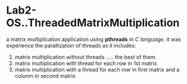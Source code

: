 # Lab2-OS..ThreadedMatrixMultiplication
a matrix multiplication application using **pthreads** in _C language_.
it was experience the parallization of threads as it includes:
1. matrix multiplication without threads ..... the best of them
2. matrix multiplication with thread for each row in 1st matrix
3. matrix multiplication with a thread for each row in first matrix and a column in second matrix
